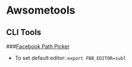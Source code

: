 # Awsometools

## CLI Tools

###[Facebook Path Picker](https://github.com/facebook/PathPicker)
* To set default editor: `export FBB_EDITOR=subl`

